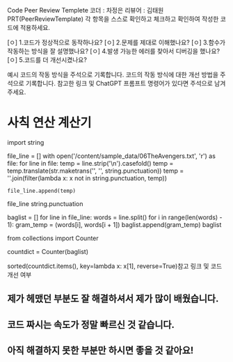 Code Peer Review Templete
코더 : 차정은
리뷰어 : 김태원
PRT(PeerReviewTemplate)
각 항목을 스스로 확인하고 체크하고 확인하여 작성한 코드에 적용하세요.

[ㅇ] 1.코드가 정상적으로 동작하나요?
[ㅇ] 2.문제를 제대로 이해했나요?
[ㅇ] 3.함수가 작동하는 방식을 잘 설명했나요?
[ㅇ] 4.발생 가능한 에러를 찾아서 디버깅을 했나요?
[ㅇ] 5.코드를 더 개선시켰나요?

예시
코드의 작동 방식을 주석으로 기록합니다.
코드의 작동 방식에 대한 개선 방법을 주석으로 기록합니다.
참고한 링크 및 ChatGPT 프롬프트 명령어가 있다면 주석으로 남겨주세요.
# 사칙 연산 계산기

import string

file_line = []
with open('/content/sample_data/06TheAvengers.txt', 'r') as file:
  for line in file:
    temp = line.strip('\n').casefold()
    temp = temp.translate(str.maketrans('', '', string.punctuation))
    temp = ''.join(filter(lambda x: x not in string.punctuation, temp))

    file_line.append(temp)
file_line
string.punctuation

baglist = []
for line in file_line:
  words = line.split()
  for i in range(len(words) - 1):
    gram_temp = (words[i], words[i + 1])
    baglist.append(gram_temp)
baglist


from collections import Counter

countdict = Counter(baglist)

sorted(countdict.items(), key=lambda x: x[1], reverse=True)참고 링크 및 코드 개선 여부
## 제가 헤맸던 부분도 잘 해결하셔서 제가 많이 배웠습니다.
## 코드 짜시는 속도가 정말 빠르신 것 같습니다.
## 아직 해결하지 못한 부분만 하시면 좋을 것 같아요!
